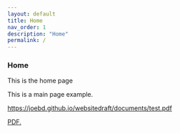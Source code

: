 ```yaml
---
layout: default
title: Home
nav_order: 1
description: "Home"
permalink: /
---
```


### Home 

This is the home page 

This is a main page example. 


https://joebd.github.io/websitedraft/documents/test.pdf

<a href="https://joebd.github.io/websitedraft/documents/test.pdf" target="_blank">PDF.</a>

